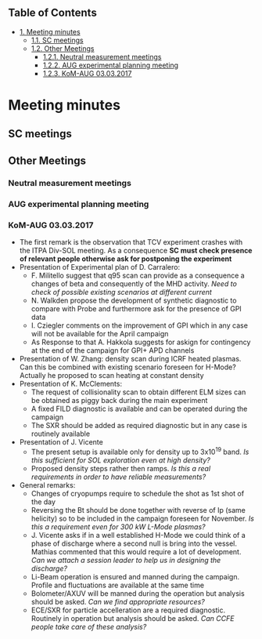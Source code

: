 <div id="table-of-contents">
<h2>Table of Contents</h2>
<div id="text-table-of-contents">
<ul>
<li><a href="#org3de4843">1. Meeting minutes</a>
<ul>
<li><a href="#orgbfd4e8b">1.1. SC meetings</a></li>
<li><a href="#orgba2f408">1.2. Other Meetings</a>
<ul>
<li><a href="#orgd4ae299">1.2.1. Neutral measurement meetings</a></li>
<li><a href="#orge23a9c8">1.2.2. AUG experimental planning meeting</a></li>
<li><a href="#org0155a4d">1.2.3. KoM-AUG 03.03.2017</a></li>
</ul>
</li>
</ul>
</li>
</ul>
</div>
</div>

<a id="org3de4843"></a>

# Meeting minutes


<a id="orgbfd4e8b"></a>

## SC meetings


<a id="orgba2f408"></a>

## Other Meetings


<a id="orgd4ae299"></a>

### Neutral measurement meetings


<a id="orge23a9c8"></a>

### AUG experimental planning meeting


<a id="org0155a4d"></a>

### KoM-AUG 03.03.2017

-   The first remark is the observation that TCV experiment crashes with the
    ITPA Div-SOL meeting. As a consequence **SC must check presence of
    relevant people otherwise ask for postponing the experiment**
-   Presentation of Experimental plan of D. Carralero:
    -   F. Militello suggest that q95 scan can provide as a consequence
        a changes of beta and consequently of the MHD activity. *Need to check
        of possible existing scenarios at different current*
    -   N. Walkden propose the development of synthetic diagnostic to compare
        with Probe and furthermore ask for the presence of GPI data
    -   I. Cziegler comments on the improvement of GPI which in any case will not be
        available for the April campaign
    -   As Response to that A. Hakkola suggests for askign for contingency at the
        end of the campaign for GPI+ APD channels
-   Presentation of W. Zhang: density scan during ICRF heated plasmas. Can this be combined
    with existing scenario foreseen for H-Mode? Actually he proposed to scan heating at constant density
-   Presentation of K. McClements:
    -   The request of collisionality scan to obtain different ELM sizes can be obtained as piggy back
        during the main experiment
    -   A fixed FILD diagnostic is available and can be operated during the campaign
    -   The SXR should be added as required diagnostic but in any case is routinely available
-   Presentation of J. Vicente
    -   The present setup is available only for density up to 3x10<sup>19</sup> band. *Is this sufficient for
        SOL exploration even at high density?*
    -   Proposed density steps rather then ramps. *Is this a real requirements in order to have reliable
        measurements?*
-   General remarks:
    -   Changes of cryopumps require to schedule the shot as 1st shot of the day
    -   Reversing the Bt should be done together with reverse of Ip (same helicity) so to be included
        in the campaign foreseen for November. *Is this a
        requirement even for 300 kW L-Mode plasmas?*
    -   J. Vicente asks if in a well established H-Mode we could think of a phase of discharge where a second
        null is bring into the vessel. Mathias commented that this would require a lot of development. *Can we
        attach a session leader to help us in designing the discharge?*
    -   Li-Beam operation is ensured and manned during the campaign. Profile and fluctuations are available at the
        same time
    -   Bolometer/AXUV will be manned during the operation but analysis should be asked. *Can we find appropriate
        resources?*
    -   ECE/SXR for particle accelleration are a required diagnostic. Routinely in operation but analysis
        should be asked. *Can CCFE people take care of these analysis?*

